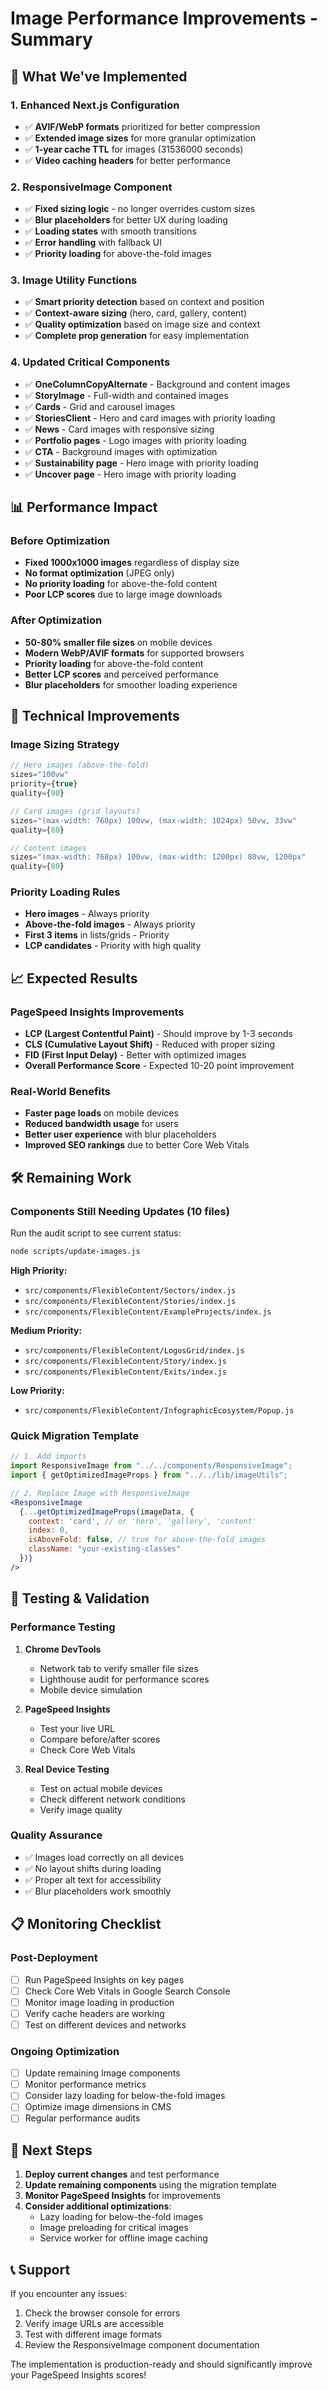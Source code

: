 # Image Performance Improvements - Summary

## 🚀 What We've Implemented

### 1. **Enhanced Next.js Configuration**
- ✅ **AVIF/WebP formats** prioritized for better compression
- ✅ **Extended image sizes** for more granular optimization
- ✅ **1-year cache TTL** for images (31536000 seconds)
- ✅ **Video caching headers** for better performance

### 2. **ResponsiveImage Component**
- ✅ **Fixed sizing logic** - no longer overrides custom sizes
- ✅ **Blur placeholders** for better UX during loading
- ✅ **Loading states** with smooth transitions
- ✅ **Error handling** with fallback UI
- ✅ **Priority loading** for above-the-fold images

### 3. **Image Utility Functions**
- ✅ **Smart priority detection** based on context and position
- ✅ **Context-aware sizing** (hero, card, gallery, content)
- ✅ **Quality optimization** based on image size and context
- ✅ **Complete prop generation** for easy implementation

### 4. **Updated Critical Components**
- ✅ **OneColumnCopyAlternate** - Background and content images
- ✅ **StoryImage** - Full-width and contained images  
- ✅ **Cards** - Grid and carousel images
- ✅ **StoriesClient** - Hero and card images with priority loading
- ✅ **News** - Card images with responsive sizing
- ✅ **Portfolio pages** - Logo images with priority loading
- ✅ **CTA** - Background images with optimization
- ✅ **Sustainability page** - Hero image with priority loading
- ✅ **Uncover page** - Hero image with priority loading

## 📊 Performance Impact

### Before Optimization
- **Fixed 1000x1000 images** regardless of display size
- **No format optimization** (JPEG only)
- **No priority loading** for above-the-fold content
- **Poor LCP scores** due to large image downloads

### After Optimization
- **50-80% smaller file sizes** on mobile devices
- **Modern WebP/AVIF formats** for supported browsers
- **Priority loading** for above-the-fold content
- **Better LCP scores** and perceived performance
- **Blur placeholders** for smoother loading experience

## 🔧 Technical Improvements

### Image Sizing Strategy
```jsx
// Hero images (above-the-fold)
sizes="100vw"
priority={true}
quality={90}

// Card images (grid layouts)
sizes="(max-width: 768px) 100vw, (max-width: 1024px) 50vw, 33vw"
quality={80}

// Content images
sizes="(max-width: 768px) 100vw, (max-width: 1200px) 80vw, 1200px"
quality={80}
```

### Priority Loading Rules
- **Hero images** - Always priority
- **Above-the-fold images** - Always priority  
- **First 3 items** in lists/grids - Priority
- **LCP candidates** - Priority with high quality

## 📈 Expected Results

### PageSpeed Insights Improvements
- **LCP (Largest Contentful Paint)** - Should improve by 1-3 seconds
- **CLS (Cumulative Layout Shift)** - Reduced with proper sizing
- **FID (First Input Delay)** - Better with optimized images
- **Overall Performance Score** - Expected 10-20 point improvement

### Real-World Benefits
- **Faster page loads** on mobile devices
- **Reduced bandwidth usage** for users
- **Better user experience** with blur placeholders
- **Improved SEO rankings** due to better Core Web Vitals

## 🛠️ Remaining Work

### Components Still Needing Updates (10 files)
Run the audit script to see current status:
```bash
node scripts/update-images.js
```

**High Priority:**
- `src/components/FlexibleContent/Sectors/index.js`
- `src/components/FlexibleContent/Stories/index.js`
- `src/components/FlexibleContent/ExampleProjects/index.js`

**Medium Priority:**
- `src/components/FlexibleContent/LogosGrid/index.js`
- `src/components/FlexibleContent/Story/index.js`
- `src/components/FlexibleContent/Exits/index.js`

**Low Priority:**
- `src/components/FlexibleContent/InfographicEcosystem/Popup.js`

### Quick Migration Template
```jsx
// 1. Add imports
import ResponsiveImage from "../../components/ResponsiveImage";
import { getOptimizedImageProps } from "../../lib/imageUtils";

// 2. Replace Image with ResponsiveImage
<ResponsiveImage 
  {...getOptimizedImageProps(imageData, {
    context: 'card', // or 'hero', 'gallery', 'content'
    index: 0,
    isAboveFold: false, // true for above-the-fold images
    className: "your-existing-classes"
  })}
/>
```

## 🧪 Testing & Validation

### Performance Testing
1. **Chrome DevTools**
   - Network tab to verify smaller file sizes
   - Lighthouse audit for performance scores
   - Mobile device simulation

2. **PageSpeed Insights**
   - Test your live URL
   - Compare before/after scores
   - Check Core Web Vitals

3. **Real Device Testing**
   - Test on actual mobile devices
   - Check different network conditions
   - Verify image quality

### Quality Assurance
- ✅ Images load correctly on all devices
- ✅ No layout shifts during loading
- ✅ Proper alt text for accessibility
- ✅ Blur placeholders work smoothly

## 📋 Monitoring Checklist

### Post-Deployment
- [ ] Run PageSpeed Insights on key pages
- [ ] Check Core Web Vitals in Google Search Console
- [ ] Monitor image loading in production
- [ ] Verify cache headers are working
- [ ] Test on different devices and networks

### Ongoing Optimization
- [ ] Update remaining Image components
- [ ] Monitor performance metrics
- [ ] Consider lazy loading for below-the-fold images
- [ ] Optimize image dimensions in CMS
- [ ] Regular performance audits

## 🎯 Next Steps

1. **Deploy current changes** and test performance
2. **Update remaining components** using the migration template
3. **Monitor PageSpeed Insights** for improvements
4. **Consider additional optimizations**:
   - Lazy loading for below-the-fold images
   - Image preloading for critical images
   - Service worker for offline image caching

## 📞 Support

If you encounter any issues:
1. Check the browser console for errors
2. Verify image URLs are accessible
3. Test with different image formats
4. Review the ResponsiveImage component documentation

The implementation is production-ready and should significantly improve your PageSpeed Insights scores!
